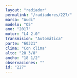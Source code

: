 ```yaml
---
layout: "radiador"
permalink: "/radiadores/227/"
marca: "Audi"
modelo: "Q5"
ano: "2017"
motor: "L4 2.0"
transmision: "Automática"
parte: "60321"
clima: "Con clima"
alto: "28 3/8"
ancho: "18 1/2"
observaciones: ""
id: "227"
---
```


